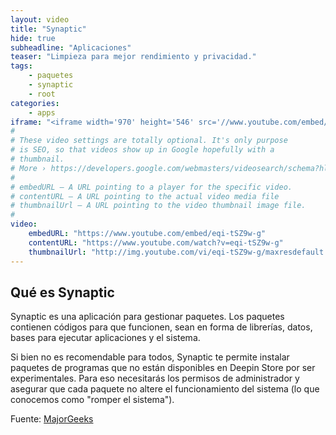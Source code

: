 ```yaml
---
layout: video
title: "Synaptic"
hide: true
subheadline: "Aplicaciones"
teaser: "Limpieza para mejor rendimiento y privacidad."
tags:
    - paquetes
    - synaptic
    - root
categories:
    - apps
iframe: "<iframe width='970' height='546' src='//www.youtube.com/embed/eqi-tSZ9w-g' frameborder='0' allowfullscreen></iframe>"
#
# These video settings are totally optional. It's only purpose
# is SEO, so that videos show up in Google hopefully with a 
# thumbnail.
# More › https://developers.google.com/webmasters/videosearch/schema?hl=en&rd=1
#
# embedURL – A URL pointing to a player for the specific video.
# contentURL – A URL pointing to the actual video media file
# thumbnailUrl – A URL pointing to the video thumbnail image file.
#
video:
    embedURL: "https://www.youtube.com/embed/eqi-tSZ9w-g"
    contentURL: "https://www.youtube.com/watch?v=eqi-tSZ9w-g"
    thumbnailUrl: "http://img.youtube.com/vi/eqi-tSZ9w-g/maxresdefault.jpg"
---
```

<!--more-->

## Qué es Synaptic

Synaptic es una aplicación para gestionar paquetes. Los paquetes contienen códigos para que funcionen, sean en forma de librerías, datos, bases para ejecutar aplicaciones y el sistema.

Si bien no es recomendable para todos, Synaptic te permite instalar paquetes de programas que no están disponibles en Deepin Store por ser experimentales. Para eso necesitarás los permisos de administrador y asegurar que cada paquete no altere el funcionamiento del sistema (lo que conocemos como "romper el sistema").


Fuente: [MajorGeeks](https://www.youtube.com/channel/UC9-wz8Md_X6V3BCihYW3jig)
